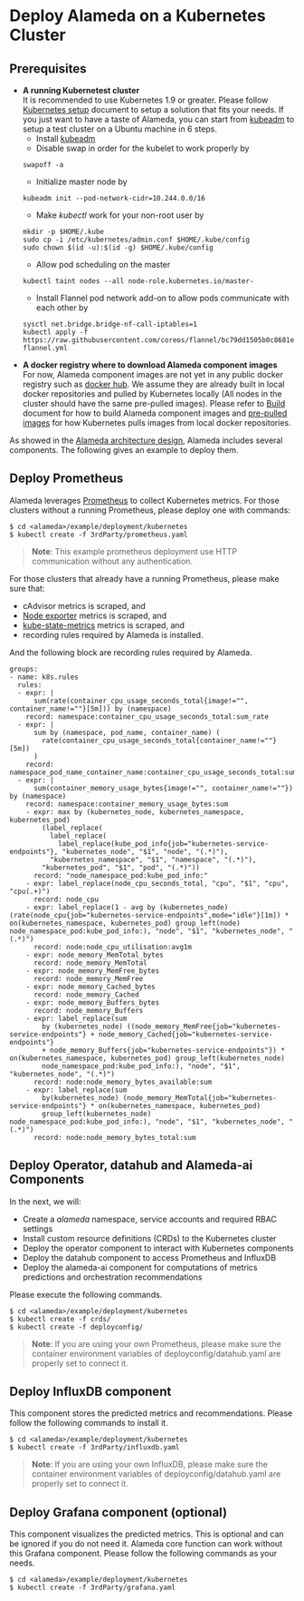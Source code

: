 # Deploy Alameda on a Kubernetes Cluster

## Prerequisites  
- **A running Kubernetest cluster**  
It is recommended to use Kubernetes 1.9 or greater. Please follow [Kubernetes setup](https://kubernetes.io/docs/setup/) document to setup a solution that fits your needs. If you just want to have a taste of Alameda, you can start from [kubeadm](https://kubernetes.io/docs/setup/independent/install-kubeadm/) to setup a test cluster on a Ubuntu machine in 6 steps.
    - Install [kubeadm](https://kubernetes.io/docs/setup/independent/install-kubeadm/#k8s-install-0)
    - Disable swap in order for the kubelet to work properly by
    ```
    swapoff -a
    ```
    - Initialize master node by 
    ```
    kubeadm init --pod-network-cidr=10.244.0.0/16
    ```
    - Make *kubectl* work for your non-root user by
    ```
    mkdir -p $HOME/.kube
    sudo cp -i /etc/kubernetes/admin.conf $HOME/.kube/config
    sudo chown $(id -u):$(id -g) $HOME/.kube/config
    ```
    - Allow pod scheduling on the master
    ```
    kubectl taint nodes --all node-role.kubernetes.io/master-
    ```
    - Install Flannel pod network add-on to allow pods communicate with each other by
    ```
    sysctl net.bridge.bridge-nf-call-iptables=1
    kubectl apply -f https://raw.githubusercontent.com/coreos/flannel/bc79dd1505b0c8681ece4de4c0d86c5cd2643275/Documentation/kube-flannel.yml
    ```
- **A docker registry where to download Alameda component images**  
For now, Alameda component images are not yet in any public docker registry such as [docker hub](https://hub.docker.com/). We assume they are already built in local docker repositories and pulled by Kubernetes locally (All nodes in the cluster should have the same pre-pulled images). Please refer to [Build](https://github.com/containers-ai/alameda/blob/master/design/build.md) document for how to build Alameda component images and [pre-pulled images](https://kubernetes.io/docs/concepts/containers/images/#pre-pulling-images) for how Kubernetes pulls images from local docker repositories.

As showed in the [Alameda architecture design](https://github.com/containers-ai/alameda/blob/master/design/architecture.md), Alameda includes several components. The following gives an example to deploy them.

## Deploy Prometheus

Alameda leverages [Prometheus](https://kubernetes.io/docs/tasks/debug-application-cluster/resource-usage-monitoring/#prometheus) to collect Kubernetes metrics. For those clusters without a running Prometheus, please deploy one with commands:
```
$ cd <alameda>/example/deployment/kubernetes
$ kubectl create -f 3rdParty/prometheus.yaml
```

> **Note**: This example prometheus deployment use HTTP communication without any authentication.

For those clusters that already have a running Prometheus, please make sure that:
- cAdvisor metrics is scraped, and
- [Node exporter](https://github.com/prometheus/node_exporter) metrics is scraped, and
- [kube-state-metrics](https://github.com/kubernetes/kube-state-metrics) metrics is scraped, and
- recording rules required by Alameda is installed.

And the following block are recording rules required by Alameda.
```
groups:
- name: k8s.rules
  rules:
  - expr: |
      sum(rate(container_cpu_usage_seconds_total{image!="", container_name!=""}[5m])) by (namespace)
    record: namespace:container_cpu_usage_seconds_total:sum_rate
  - expr: |
      sum by (namespace, pod_name, container_name) (
        rate(container_cpu_usage_seconds_total{container_name!=""}[5m])
      )
    record: namespace_pod_name_container_name:container_cpu_usage_seconds_total:sum_rate
  - expr: |
      sum(container_memory_usage_bytes{image!="", container_name!=""}) by (namespace)
    record: namespace:container_memory_usage_bytes:sum
    - expr: max by (kubernetes_node, kubernetes_namespace, kubernetes_pod) 
        (label_replace(
          label_replace(
            label_replace(kube_pod_info{job="kubernetes-service-endpoints"}, "kubernetes_node", "$1", "node", "(.*)"),
          "kubernetes_namespace", "$1", "namespace", "(.*)"),
        "kubernetes_pod", "$1", "pod", "(.*)"))
      record: "node_namespace_pod:kube_pod_info:"
    - expr: label_replace(node_cpu_seconds_total, "cpu", "$1", "cpu", "cpu(.+)")
      record: node_cpu
    - expr: label_replace(1 - avg by (kubernetes_node) (rate(node_cpu{job="kubernetes-service-endpoints",mode="idle"}[1m]) * on(kubernetes_namespace, kubernetes_pod) group_left(node) node_namespace_pod:kube_pod_info:), "node", "$1", "kubernetes_node", "(.*)")
      record: node:node_cpu_utilisation:avg1m
    - expr: node_memory_MemTotal_bytes
      record: node_memory_MemTotal
    - expr: node_memory_MemFree_bytes
      record: node_memory_MemFree
    - expr: node_memory_Cached_bytes
      record: node_memory_Cached
    - expr: node_memory_Buffers_bytes
      record: node_memory_Buffers
    - expr: label_replace(sum
        by (kubernetes_node) ((node_memory_MemFree{job="kubernetes-service-endpoints"} + node_memory_Cached{job="kubernetes-service-endpoints"}
        + node_memory_Buffers{job="kubernetes-service-endpoints"}) * on(kubernetes_namespace, kubernetes_pod) group_left(kubernetes_node)
        node_namespace_pod:kube_pod_info:), "node", "$1", "kubernetes_node", "(.*)")
      record: node:node_memory_bytes_available:sum
    - expr: label_replace(sum
        by(kubernetes_node) (node_memory_MemTotal{job="kubernetes-service-endpoints"} * on(kubernetes_namespace, kubernetes_pod)
        group_left(kubernetes_node) node_namespace_pod:kube_pod_info:), "node", "$1", "kubernetes_node", "(.*)")
      record: node:node_memory_bytes_total:sum
```

## Deploy Operator, datahub and Alameda-ai Components

In the next, we will:
- Create a *alameda* namespace, service accounts and required RBAC settings
- Install custom resource definitions (CRDs) to the Kubernetes cluster
- Deploy the operator component to interact with Kubernetes components
- Deploy the datahub component to access Prometheus and InfluxDB
- Deploy the alameda-ai component for computations of metrics predictions and orchestration recommendations

Please execute the following commands.
```
$ cd <alameda>/example/deployment/kubernetes
$ kubectl create -f crds/
$ kubectl create -f deployconfig/
```
> **Note**: If you are using your own Prometheus, please make sure the container environment variables of deployconfig/datahub.yaml are properly set to connect it.

## Deploy InfluxDB component

This component stores the predicted metrics and recommendations. Please follow the following commands to install it.

```
$ cd <alameda>/example/deployment/kubernetes
$ kubectl create -f 3rdParty/influxdb.yaml
``` 

> **Note**: If you are using your own InfluxDB, please make sure the container environment variables of deployconfig/datahub.yaml are properly set to connect it.

## Deploy Grafana component (optional)

This component visualizes the predicted metrics. This is optional and can be ignored if you do not need it.
Alameda core function can work without this Grafana component. Please follow the following commands as your needs.

```
$ cd <alameda>/example/deployment/kubernetes
$ kubectl create -f 3rdParty/grafana.yaml
``` 

